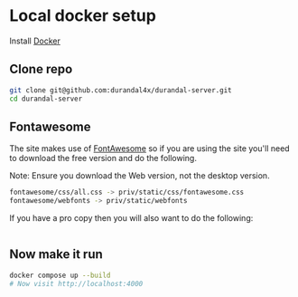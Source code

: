 # Local docker setup
Install [Docker](https://www.docker.com/)

## Clone repo
```bash
git clone git@github.com:durandal4x/durandal-server.git
cd durandal-server
```

## Fontawesome
The site makes use of [FontAwesome](https://fontawesome.com/) so if you are using the site you'll need to download the free version and do the following.

Note: Ensure you download the Web version, not the desktop version.
```bash
fontawesome/css/all.css -> priv/static/css/fontawesome.css
fontawesome/webfonts -> priv/static/webfonts
```
If you have a pro copy then you will also want to do the following:
```sh

```

## Now make it run
```sh
docker compose up --build
# Now visit http://localhost:4000
```